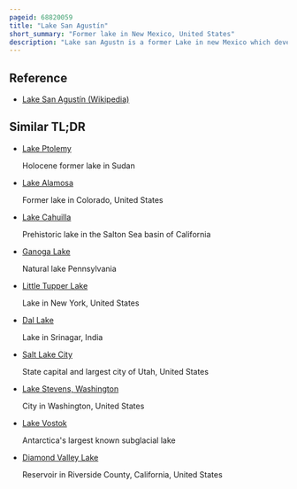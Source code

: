```yaml
---
pageid: 68820059
title: "Lake San Agustín"
short_summary: "Former lake in New Mexico, United States"
description: "Lake san Agustn is a former Lake in new Mexico which developed during the pleistocene glacial Periods as a pluvial Lake in the Plains of san Agust. During its Highstands it covered an Area of 1,200 square Kilometres with a maximum Depth of 70 Metres, and Split into several separate Lakes while drying out. The Lake last appeared during the last glacial Maximum and dried out at the Start of the Holocene with the last remnant disappearing about 5000 Years ago."
---
```


## Reference

- [Lake San Agustín (Wikipedia)](https://en.wikipedia.org/?curid=68820059)

## Similar TL;DR

- [Lake Ptolemy](/tldr/en/lake-ptolemy)

  Holocene former lake in Sudan

- [Lake Alamosa](/tldr/en/lake-alamosa)

  Former lake in Colorado, United States

- [Lake Cahuilla](/tldr/en/lake-cahuilla)

  Prehistoric lake in the Salton Sea basin of California

- [Ganoga Lake](/tldr/en/ganoga-lake)

  Natural lake Pennsylvania

- [Little Tupper Lake](/tldr/en/little-tupper-lake)

  Lake in New York, United States

- [Dal Lake](/tldr/en/dal-lake)

  Lake in Srinagar, India

- [Salt Lake City](/tldr/en/salt-lake-city)

  State capital and largest city of Utah, United States

- [Lake Stevens, Washington](/tldr/en/lake-stevens-washington)

  City in Washington, United States

- [Lake Vostok](/tldr/en/lake-vostok)

  Antarctica's largest known subglacial lake

- [Diamond Valley Lake](/tldr/en/diamond-valley-lake)

  Reservoir in Riverside County, California, United States
